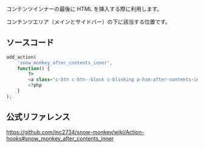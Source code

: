 コンテンツインナーの最後に HTML を挿入する際に利用します。

コンテンツエリア（メインとサイドバー）の下に該当する位置です。

## ソースコード
```php
add_action(
	'snow_monkey_after_contents_inner',
	function() {
		?>
		<a class="c-btn c-btn--block c-blinking p-hsm-after-contents-inner" href="<?php echo esc_url( home_url( '/snow_monkey_before_contents_inner' ) ); ?>" role="button">ここをカスタマイズする</a>
		<?php
	}
);
```

## 公式リファレンス
https://github.com/inc2734/snow-monkey/wiki/Action-hooks#snow_monkey_after_contents_inner